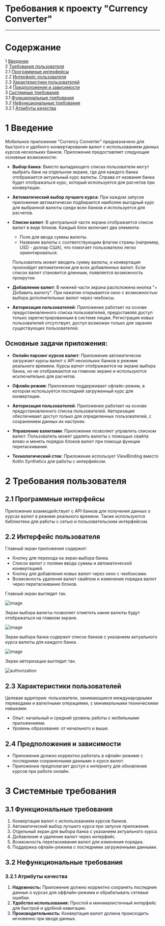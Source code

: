 # Требования к проекту "Currency Converter"

---

# Содержание
1 [Введение](#intro)  
2 [Требования пользователя](#user_requirements)  
2.1 [Программные интерфейсы](#software_interfaces)  
2.2 [Интерфейс пользователя](#user_interface)  
2.3 [Характеристики пользователей](#user_specifications)  
2.4 [Предположения и зависимости](#assumptions_and_dependencies)  
3 [Системные требования](#system_requirements)  
3.1 [Функциональные требования](#functional_requirements)  
3.2 [Нефункциональные требования](#non-functional_requirements)  
3.2.1 [Атрибуты качества](#quality_attributes)

<a name="intro"/>

# 1 Введение

Мобильное приложение "Currency Converter" предназначено для быстрого и удобного конвертирования валют с использованием данных курсов нескольких банков. Приложение предоставляет следующие основные возможности:

- **Выбор банка**: Вместо выпадающего списка пользователи могут выбрать банк на отдельном экране, где для каждого банка отображается актуальный курс валюты. Справа от названия банка будет отображаться курс, который используется для расчетов при конвертации.

- **Автоматический выбор лучшего курса**: При каждом запуске приложения автоматически подбирается наиболее выгодный курс для выбранной валюты среди всех банков и используется для расчетов.

- **Списки валют**: В центральной части экрана отображается список валют в виде блоков. Каждый блок включает два элемента:
  - Поле для ввода суммы валюты.
  - Название валюты с соответствующим флагом страны (например, USD - доллар США), что помогает пользователю легко ориентироваться.

  Пользователь может вводить сумму валюты, и конвертация произойдет автоматически для всех добавленных валют. Если список валют становится длинным, появляется возможность прокрутки.

- **Добавление валют**: В нижней части экрана расположена кнопка "+ Добавить валюту". При нажатии открывается окно с возможностью выбора дополнительных валют через чекбоксы.

- **Авторизация пользователей**: Приложение работает на основе предустановленного списка пользователей, предоставляя доступ только зарегистрированным в системе лицам. Регистрация новых пользователей отсутствует, доступ возможен только для заранее существующих пользователей.

## Основные задачи приложения:

- **Онлайн парсинг курсов валют**: Приложение автоматически загружает курсы валют с API нескольких банков в режиме реального времени. Курсы валют отображаются на экране выбора банка, но не отображаются на главном экране и используются исключительно для расчетов.

- **Офлайн режим**: Приложение поддерживает офлайн-режим, в котором используется последний загруженный курс для конвертации.

- **Авторизация пользователей**: Приложение работает на основе предустановленного списка пользователей. Авторизация обеспечивает доступ только для определенных пользователей, с сохранением данных их настроек.

- **Управление валютами**: Приложение позволяет управлять списком валют. Пользователь может удалять валюты с помощью свайпа влево и менять порядок блоков валют при помощи функции перетаскивания.

- **Технологический стек**: Приложение использует ViewBinding вместо Kotlin Synthetics для работы с интерфейсом.

<a name="user_requirements"/>

# 2 Требования пользователя

<a name="software_interfaces"/>

## 2.1 Программные интерфейсы
Приложение взаимодействует с API банков для получения данных о курсах валют в режиме реального времени. Также используются библиотеки для работы с сетью и пользовательским интерфейсом.

<a name="user_interface"/>

## 2.2 Интерфейс пользователя
Главный экран приложения содержит:
- Кнопку для перехода на экран выбора банка.
- Список валют с полями ввода суммы и автоматической конвертацией.
- Кнопку для добавления новых валют через окно с чекбоксами.
- Возможность удаления валют свайпом и изменения порядка валют через перетаскивание блоков.

Главный экран выглядит так.

![image](https://github.com/user-attachments/assets/08d1c6a8-43a1-4142-a00a-526510dbae08)

Экран выбора валюты позволяет отметить какие валюты будут отображаться на главном экране.

![image](https://github.com/user-attachments/assets/90a8eea6-d53d-4bd5-bb67-32c5b6eaab8a)

Экран выбора банка содержит список банков с указанием актуального курса валюты для каждого банка.

![image](https://github.com/user-attachments/assets/0a2e4e9a-e709-4bec-8894-437bf1b7c090)

Экран авторизации выглядит так.

![authorization](https://github.com/user-attachments/assets/00142c28-c4eb-4b0b-9b3f-6132a6f0df69)

<a name="user_specifications"/>

## 2.3 Характеристики пользователей
Целевая аудитория: пользователи, занимающиеся международными переводами и валютными операциями, с минимальными техническими навыками.
- Опыт: начальный и средний уровень работы с мобильными приложениями.
- Уровень образования: от начального и выше.

<a name="assumptions_and_dependencies"/>

## 2.4 Предположения и зависимости
- Приложение должно корректно работать в офлайн-режиме с последними сохраненными данными о курсе валют.
- Приложение предполагает доступ к интернету для обновления курсов при работе онлайн.

<a name="system_requirements"/>

# 3 Системные требования

<a name="functional_requirements"/>

## 3.1 Функциональные требования

1. Конвертация валют с использованием курсов банков.
2. Автоматический выбор лучшего курса при запуске приложения.
3. Отдельный экран для выбора банка с указанием актуального курса.
4. Добавление и удаление валют через интерфейс.
5. Возможность перетаскивания валют для изменения порядка.
6. Поддержка офлайн-режима с последними загруженными данными.

<a name="non-functional_requirements"/>

## 3.2 Нефункциональные требования

<a name="quality_attributes"/>

### 3.2.1 Атрибуты качества
1. **Надежность:** Приложение должно корректно сохранять последние данные о курсах для оффлайн-режима и обрабатывать сетевые ошибки.
2. **Удобство использования:** Простой и минималистичный интерфейс для быстрой и удобной навигации.
3. **Производительность:** Конвертация валют должна происходить мгновенно при вводе данных.
